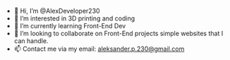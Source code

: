 - 👋 Hi, I’m @AlexDeveloper230
- 👀 I’m interested in 3D printing and coding
- 🌱 I’m currently learning Front-End Dev
- 💞️ I’m looking to collaborate on Front-End projects simple websites that I can handle.
- 📫 Contact me via my email: aleksander.p.230@gmail.com

